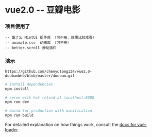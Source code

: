 # vue2.0 -- 豆瓣电影

### 项目使用了 
	-- 饿了么 MintUi 组件库 （可不用，效果比较难看）
	-- animate.css	动画库	（可不用）
	-- better.scroll 滑动插件
### 演示	
	https://github.com/chenyutong134/vue2.0-doubanWeb/blob/master/douban.gif 

``` bash
# install dependencies
npm install

# serve with hot reload at localhost:8080
npm run dev

# build for production with minification
npm run build
```

For detailed explanation on how things work, consult the [docs for vue-loader](http://vuejs.github.io/vue-loader).
